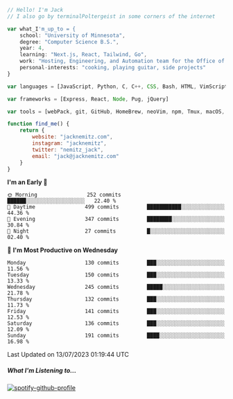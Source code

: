 ```javascript
// Hello! I'm Jack
// I also go by terminalPoltergeist in some corners of the internet

var what_I'm_up_to = {
    school: "University of Minnesota",
    degree: "Computer Science B.S.",
    year: 4,
    learning: "Next.js, React, Tailwind, Go",
    work: "Hosting, Engineering, and Automation team for the Office of Information Technology at UMN",
    personal-interests: "cooking, playing guitar, side projects"
}

var languages = [JavaScript, Python, C, C++, CSS, Bash, HTML, VimScript]

var frameworks = [Express, React, Node, Pug, jQuery]

var tools = [webPack, git, GitHub, HomeBrew, neoVim, npm, Tmux, macOS, Ubuntu, Docker, Nginx]

function find_me() {
    return {
        website: "jacknemitz.com",
        instagram: "jacknemitz",
        twitter: "nemitz_jack",
        email: "jack@jacknemitz.com"
    }
}
```

<!--START_SECTION:waka-->
**I'm an Early 🐤** 

```text
🌞 Morning                252 commits         ██████░░░░░░░░░░░░░░░░░░░   22.40 % 
🌆 Daytime                499 commits         ███████████░░░░░░░░░░░░░░   44.36 % 
🌃 Evening                347 commits         ████████░░░░░░░░░░░░░░░░░   30.84 % 
🌙 Night                  27 commits          █░░░░░░░░░░░░░░░░░░░░░░░░   02.40 % 
```
📅 **I'm Most Productive on Wednesday** 

```text
Monday                   130 commits         ███░░░░░░░░░░░░░░░░░░░░░░   11.56 % 
Tuesday                  150 commits         ███░░░░░░░░░░░░░░░░░░░░░░   13.33 % 
Wednesday                245 commits         █████░░░░░░░░░░░░░░░░░░░░   21.78 % 
Thursday                 132 commits         ███░░░░░░░░░░░░░░░░░░░░░░   11.73 % 
Friday                   141 commits         ███░░░░░░░░░░░░░░░░░░░░░░   12.53 % 
Saturday                 136 commits         ███░░░░░░░░░░░░░░░░░░░░░░   12.09 % 
Sunday                   191 commits         ████░░░░░░░░░░░░░░░░░░░░░   16.98 % 
```



 Last Updated on 13/07/2023 01:19:44 UTC
<!--END_SECTION:waka-->

##### What I'm Listening to...

[![spotify-github-profile](https://spotify-github-profile.vercel.app/api/view?uid=jack.nemitz&cover_image=true&show_offline=true&bar_color=53b14f&bar_color_cover=false&background_color=121212FF)](https://spotify-github-profile.vercel.app/api/view?uid=jack.nemitz&redirect=true)

